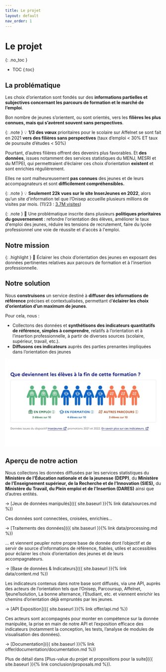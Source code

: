 ```yaml
---
title: Le projet
layout: default
nav_order: 1
---
```


# Le projet

{: .no_toc }

- TOC
{:toc}

## La problématique

Les choix d’orientation sont fondés sur des **informations partielles et subjectives concernant les parcours de formation et le marché de l’emploi**.

Bon nombre de jeunes s’orientent, ou sont orientés, vers les **filières les plus connues, mais qui s’avèrent souvent sans perspectives**.

{: .note }
💡 **1/3 des vœux** prioritaires pour le scolaire sur Affelnet se sont fait en 2021 **vers des filières sans perspectives** (taux d’emploi < 30% ET taux de poursuite d’études < 50%)

Pourtant, d’autres filières offrent des devenirs plus favorables. Et **des données**, issues notamment des services statistiques du MENJ, MESRI et du MTPEI, qui permettraient d’éclairer ces choix d’orientation **existent** et sont enrichies régulièrement.

Elles ne sont malheureusement **pas connues** des jeunes et de leurs accompagnateurs et sont **difficilement compréhensibles.**

{: .note }
💡 **Seulement 22k vues sur le site InserJeunes en 2022**, alors qu’un site d’information tel que l’Onisep accueille plusieurs millions de visites par mois. (11/23 : [3.7M visites](https://fr.semrush.com/website/onisep.fr/overview/))

{: .note }
📍 Une problématique inscrite dans plusieurs **politiques prioritaires du gouvernement** : refondre l'orientation des élèves, améliorer le taux d'emploi des jeunes, réduire les tensions de recrutement, faire du lycée professionnel une voie de réussite et d'accès à l'emploi.

## Notre mission

{: .highlight }
🎯 Éclairer les choix d’orientation des jeunes en exposant des données pertinentes relatives aux parcours de formation et à l’insertion professionnelle.

## Notre solution

Nous **construisons** un service destiné à **diffuser des informations de référence** précises et contextualisées, permettant d’**éclairer les choix d’orientation d’un maximum de jeunes**.

Pour cela, nous :

- Collectons des données et **synthétisons des indicateurs quantitatifs de référence, simples à comprendre**, relatifs à l’orientation et à l’insertion professionnelle, à partir de diverses sources (scolaire, supérieur, travail, etc.).
- **Diffusons ces indicateurs** auprès des parties prenantes impliquées dans l’orientation des jeunes

![Illustration du service](exposition-ij.jpg)

## Aperçu de notre action

Nous collectons les données diffusées par les services statistiques du **Ministère de l’Éducation nationale et de la jeunesse** **(DEPP)**, du **Ministère de l’Enseignement supérieur, de la Recherche et de l’Innovation (SIES),** du **Ministère du Travail, du Plein emploi et de l'Insertion (DARES)** ainsi que d’autres entités.

→ [Jeux de données manipulés]({{ site.baseurl }}{% link data/sources.md %})

Ces données sont connectées, croisées, enrichies…

→ [Traitements des données]({{ site.baseurl }}{% link data/processing.md %})

… et viennent peupler notre propre base de donnée dont l’objectif et de servir de source d’informations de référence, fiables, utiles et accessibles pour éclairer les choix d’orientation des jeunes et de leurs accompagnateurs.

→ [Base de données & Indicateurs]({{ site.baseurl }}{% link data/content.md %})

Les indicateurs contenus dans notre base sont diffusés, via une API, auprès des acteurs de l’orientation tels que l’Onisep, Parcoursup, Affelnet, 1jeune1solution, La bonne alternance, l’Étudiant, etc. et viennent enrichir les chemins d’orientation déjà empruntés par les jeunes.

→ [API Exposition]({{ site.baseurl }}{% link offer/api.md %})

Ces acteurs sont accompagnés pour monter en compétence sur la donnée manipulée, la prise en main de notre API et l’exposition efficace des indicateurs (notamment la conception, les tests, l’analyse de modules de visualisation des données).

→ [Documentation]({{ site.baseurl }}{% link offer/documentation/documentation.md %})

Plus de détail dans [Plus-value du projet et propositions pour la suite]({{ site.baseurl }}{% link conclusion/proposals.md %}).
